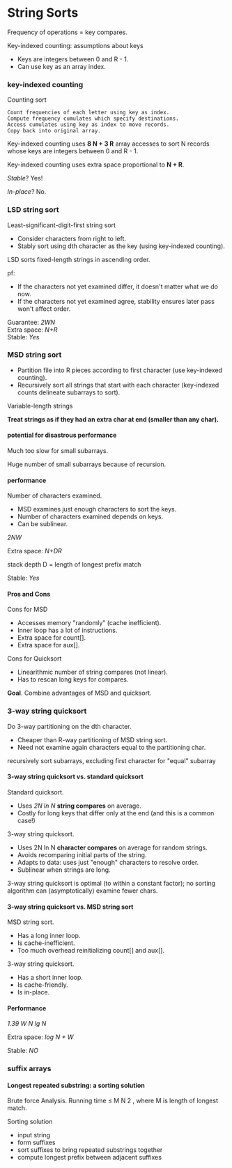 # String Sorts

Frequency of operations = key compares.

Key-indexed counting: assumptions about keys

* Keys are integers between 0 and R - 1.
* Can use key as an array index.

### key-indexed counting

Counting sort

```
Count frequencies of each letter using key as index. 
Compute frequency cumulates which specify destinations. 
Access cumulates using key as index to move records.
Copy back into original array.
```
Key-indexed counting uses **8 N + 3 R** array accesses to sort  N records whose keys are integers between 0 and R - 1.

Key-indexed counting uses extra space proportional to **N + R**.

*Stable*? Yes! 

*In-place*? No.

###  LSD string sort

Least-significant-digit-first string sort

* Consider characters from right to left.
* Stably sort using dth character as the key (using key-indexed counting).

LSD sorts fixed-length strings in ascending order.

pf:

* If the characters not yet examined differ, 
it doesn't matter what we do now.
* If the characters not yet examined agree, 
stability ensures later pass won't affect order.

Guarantee: *2WN*<br>
Extra space: *N+R*<br>
Stable: *Yes*<br>
### MSD string sort

* Partition file into R pieces according to first character  (use key-indexed counting).
* Recursively sort all strings that start with each character  (key-indexed counts delineate subarrays to sort).

Variable-length strings

**Treat strings as if they had an extra char at end (smaller than any char).**

#### potential for disastrous performance

Much too slow for small subarrays.

Huge number of small subarrays  because of recursion.

#### performance
Number of characters examined.

* MSD examines just enough characters to sort the keys. 
* Number of characters examined depends on keys.
* Can be sublinear.

*2NW*

Extra space: *N+DR*

stack depth D = length of  longest prefix match

Stable: *Yes*

#### Pros and Cons

Cons for MSD

* Accesses memory "randomly" (cache inefficient). 
* Inner loop has a lot of instructions.
* Extra space for count[].
* Extra space for aux[].

Cons for Quicksort

* Linearithmic number of string compares (not linear). 
* Has to rescan long keys for compares.

**Goal**. Combine advantages of MSD and quicksort.

### 3-way string quicksort

Do 3-way partitioning on the dth character.

* Cheaper than R-way partitioning of MSD string sort.
* Need not examine again characters equal to the partitioning char.

recursively sort subarrays,  excluding first character  for "equal" subarray

#### 3-way string quicksort vs. standard quicksort

Standard quicksort.


* Uses *2N ln N* **string compares** on average.
* Costly for long keys that differ only at the end (and this is a common case!)

3-way string quicksort.

* Uses 2N ln N **character compares** on average for random strings. 
* Avoids recomparing initial parts of the string.
* Adapts to data: uses just "enough" characters to resolve order. 
* Sublinear when strings are long. 

3-way string quicksort is optimal (to within a constant factor);  no sorting algorithm can (asymptotically) examine fewer chars.

#### 3-way string quicksort vs. MSD string sort

MSD string sort.

* Has a long inner loop.
* Is cache-inefficient.
* Too much overhead reinitializing count[] and aux[].

3-way string quicksort.

* Has a short inner loop.
* Is cache-friendly.
* Is in-place.

#### Performance

*1.39 W N lg N*

Extra space: *log N + W*

Stable: *NO*

### suffix arrays

#### Longest repeated substring: a sorting solution

Brute force Analysis. Running time ≤ M N 2 , where M is length of longest match.

Sorting solution

*  input string
*  form suffixes
*  sort suffixes to bring repeated substrings together
*  compute longest prefix between adjacent suffixes
